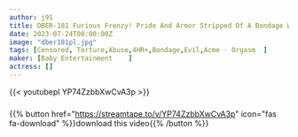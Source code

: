 ```yaml
---
author: j91
title: DBER-181 Furious Frenzy! Pride And Armor Stripped Of A Bondage Woman 5 Hours 27 People Humiliation Lamentation Of Turning The Table
date: 2023-07-24T00:00:00Z
image: "dber181pl.jpg"
tags: [Censored, Torture,Abuse,4HR+,Bondage,Evil,Acme · Orgasm	]
maker: [Baby Entertainment    ]
actress: []
---
```



{{< youtubepl YP74ZzbbXwCvA3p >}}
###

{{% button href="https://streamtape.to/v/YP74ZzbbXwCvA3p" icon="fas fa-download" %}}download this video{{% /button %}}
